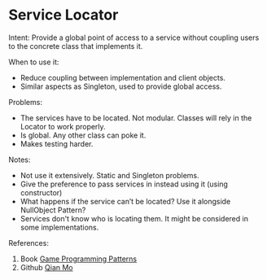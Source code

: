 
# Service Locator

Intent: Provide a global point of access to a service without coupling users to the concrete class that implements it.

When to use it: 
- Reduce coupling between implementation and client objects.
- Similar aspects as Singleton, used to provide global access.

Problems:
- The services have to be located. Not modular. Classes will rely in the Locator to work properly.
- Is global. Any other class can poke it. 
- Makes testing harder.

Notes: 
- Not use it extensively. Static and Singleton problems. 
- Give the preference to pass services in instead using it (using constructor)
- What happens if the service can’t be located? Use it alongside NullObject Pattern?
- Services don't know who is locating them. It might be considered in some implementations.

References:
1. Book [Game Programming Patterns](https://gameprogrammingpatterns.com/service-locator.html)
2. Github [Qian Mo](https://github.com/QianMo/Unity-Design-Pattern/tree/master/Assets/Game%20Programming%20Patterns/Service%20Locator%20Pattern)
